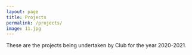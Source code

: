 ```yaml
---
layout: page
title: Projects
permalink: /projects/
image: 11.jpg
---
```

These are the projects being undertaken by Club for the year 2020-2021.

